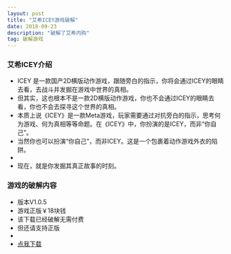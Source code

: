 ```yaml
---
layout: post
title: "艾希ICEY游戏破解"
date: 2018-09-23
description: "破解了艾希内购"
tag: 破解游戏
---
```



### 艾希ICEY介绍

* ICEY 是一款国产2D横版动作游戏，跟随旁白的指示，你将会通过ICEY的眼睛去看，去战斗并发掘在游戏中世界的真相。
* 但其实，这也根本不是一款2D横版动作游戏，你也不会通过ICEY的眼睛去看，你也不会去探寻这个世界的真相。 
* 本质上说《ICEY》是一款Meta游戏，玩家需要通过对抗旁白的指示，思考何为游戏、何为真相等等命题。在《ICEY》中，你扮演的是ICEY，而非“你自己”。
* 当然你也可以扮演“你自己”，而非ICEY。这是一个包裹着动作游戏外衣的陷阱。 
* 
* 现在，就是你发掘其真正故事的时刻。 

### 游戏的破解内容

* 版本V1.0.5
* 游戏正版￥18块钱
* 该下载已经破解无需付费
* 但还请支持正版
* 
* [点我下载](https://pan.baidu.com/s/1Dwsrd0DHCeq77EoCT3FMbw)